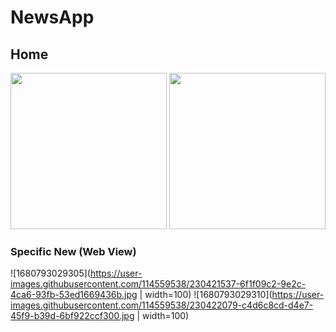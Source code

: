 # NewsApp
## Home
<img src="https://user-images.githubusercontent.com/114559538/230420304-5e9e354e-1632-4d39-bf81-ae9285ab4e6e.jpg" width="250" height="250"> <img src="https://user-images.githubusercontent.com/114559538/230421968-6eb218ad-2957-45e2-bbcc-b3a6bb22e762.jpg" width="250" height="250">
### Specific New (Web View)
![1680793029305](https://user-images.githubusercontent.com/114559538/230421537-6f1f09c2-9e2c-4ca6-93fb-53ed1669436b.jpg | width=100) ![1680793029310](https://user-images.githubusercontent.com/114559538/230422079-c4d6c8cd-d4e7-45f9-b39d-6bf922ccf300.jpg | width=100)


